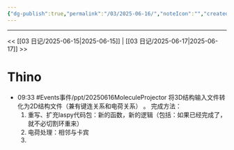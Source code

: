 ```yaml
---
{"dg-publish":true,"permalink":"/03/2025-06-16/","noteIcon":"","created":"2025-01-31T00:35","updated":"2025-07-01T13:38"}
---
```



---
<< [[03 日记/2025-06-15\|2025-06-15]]  |  [[03 日记/2025-06-17\|2025-06-17]]  >>

# Thino
- 09:33 
    #Events事件/ppt/20250616MoleculeProjector
    将3D结构输入文件转化为2D结构文件（兼有键连关系和电荷关系） 。
    完成方法：
    1. 重写、扩充laspy代码包：新的函数，新的逻辑（包括：如果已经完成了，就不必切割环重来）
    2. 电荷处理：相邻与卡宾
    3. 